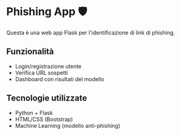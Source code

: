 # Phishing App 🛡️

Questa è una web app Flask per l'identificazione di link di phishing.

## Funzionalità
- Login/registrazione utente
- Verifica URL sospetti
- Dashboard con risultati del modello

## Tecnologie utilizzate
- Python + Flask
- HTML/CSS (Bootstrap)
- Machine Learning (modello anti-phishing)

